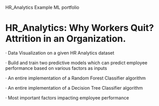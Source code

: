 HR_Analytics
Example ML portfolio
# HR_Analytics: Why Workers Quit? Attrition in an Organization.
· Data Visualization on a given HR Analytics dataset

· Build and train two predictive models which can predict employee performance based on various factors as inputs

· An entire implementation of a Random Forest Classifier algorithm

· An entire implementation of a Decision Tree Classifier algorithm

· Most important factors impacting employee performance
